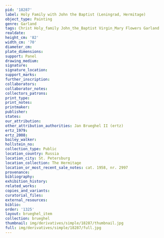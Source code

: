 ```yaml
---
pid: '18287'
label: Holy Family with John the Baptist (Leningrad, Hermitage)
object_type: Painting
genre: Garland
tags: Christ Holy_family John_the_Baptist Virgin_Mary Flowers Garland
realdate: 
height_cm: '82'
width_cm: '70'
diameter_cm: 
plate_dimensions: 
support: Panel
drawing_medium: 
signature: 
signature_location: 
support_marks: 
further_inscription: 
collaborators: 
collaborator_notes: 
collectors_patrons: 
print_type: 
print_notes: 
printmaker: 
publisher: 
states: 
our_attribution: 
other_attribution_authorities: Jan Brueghel II (ertz)
ertz_1979: 
ertz_2008: 
bailey_walker: 
hollstein_no: 
collection_type: Public
location_country: Russia
location_city: St. Petersburg
location_collection: The Hermitage
location_or_most_recent_sale_notes: cat. 1958, nr. 2997
provenance: 
bibliography: 
exhibition_history: 
related_works: 
copies_and_variants: 
curatorial_files: 
external_resources: 
biblio: 
order: '1325'
layout: brueghel_item
collection: brueghel
thumbnail: img/derivatives/simple/18287/thumbnail.jpg
full: img/derivatives/simple/18287/full.jpg
---
```

